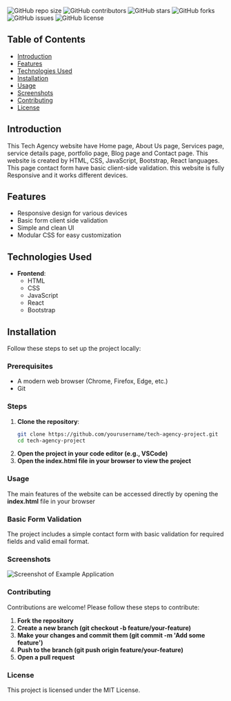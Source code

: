![GitHub repo size](https://img.shields.io/github/repo-size/yourusername/basic-web-dev-project)
![GitHub contributors](https://img.shields.io/github/contributors/yourusername/basic-web-dev-project)
![GitHub stars](https://img.shields.io/github/stars/yourusername/basic-web-dev-project?style=social)
![GitHub forks](https://img.shields.io/github/forks/yourusername/basic-web-dev-project?style=social)
![GitHub issues](https://img.shields.io/github/issues/yourusername/basic-web-dev-project)
![GitHub license](https://img.shields.io/github/license/yourusername/basic-web-dev-project)

## Table of Contents
- [Introduction](#introduction)
- [Features](#features)
- [Technologies Used](#technologies-used)
- [Installation](#installation)
- [Usage](#usage)
- [Screenshots](#screenshots)
- [Contributing](#contributing)
- [License](#license)

## Introduction
This Tech Agency website have Home page, About Us page, Services page, service details page, portfolio page, Blog page and Contact page. This website is created by HTML, CSS, JavaScript, Bootstrap, React languages. This page contact form have basic client-side validation.  this website is fully Responsive and it works  different devices.  

## Features
- Responsive design for various devices
- Basic form client side validation
- Simple and clean UI
- Modular CSS for easy customization

## Technologies Used
- **Frontend**:
  - HTML
  - CSS
  - JavaScript
  - React
  - Bootstrap

## Installation
Follow these steps to set up the project locally:

### Prerequisites
- A modern web browser (Chrome, Firefox, Edge, etc.)
- Git

### Steps
1. **Clone the repository**:
   ```bash
   git clone https://github.com/yourusername/tech-agency-project.git
   cd tech-agency-project
2. **Open the project in your code editor (e.g., VSCode)**
3. **Open the index.html file in your browser to view the project**

### Usage
The main features of the website can be accessed directly by opening the **index.html** file in your browser

### Basic Form Validation
The project includes a simple contact form with basic validation for required fields and valid email format.

### Screenshots
![Screenshot of Example Application](./screenshots/screenshot.PNG)

### Contributing
Contributions are welcome! Please follow these steps to contribute:

1. **Fork the repository**
2. **Create a new branch (git checkout -b feature/your-feature)**
3. **Make your changes and commit them (git commit -m 'Add some feature')**
4. **Push to the branch (git push origin feature/your-feature)**
5. **Open a pull request**

### License
This project is licensed under the MIT License.

